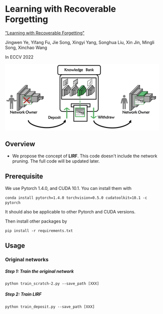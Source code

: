 # Learning with Recoverable Forgetting


["Learning with Recoverable Forgetting"](https://arxiv.org/abs/2207.08224)

Jingwen Ye, Yifang Fu, Jie Song, Xingyi Yang, Songhua Liu, Xin Jin, Mingli Song, Xinchao Wang

In ECCV 2022 


![deposit](./deposit.png)

## Overview 

* We propose the concept of **LIRF**. This code doesn't include the network pruning. The full code will be updated later.


## Prerequisite
We use Pytorch 1.4.0, and CUDA 10.1. You can install them with  
~~~
conda install pytorch=1.4.0 torchvision=0.5.0 cudatoolkit=10.1 -c pytorch
~~~   
It should also be applicable to other Pytorch and CUDA versions.  


Then install other packages by
~~~
pip install -r requirements.txt
~~~

## Usage 


### Original networks 

##### Step 1: Train the original network   

~~~
python train_scratch-2.py --save_path [XXX]
~~~



##### Step 2: Train LIRF
~~~
python train_deposit.py --save_path [XXX]
~~~




